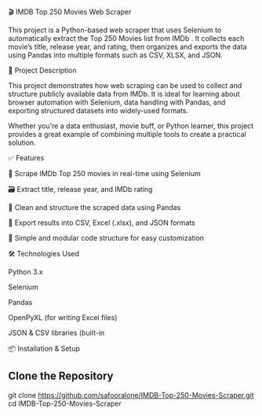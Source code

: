 🎬 IMDB Top 250 Movies Web Scraper

This project is a Python-based web scraper that uses Selenium to automatically extract the Top 250 Movies list from IMDb
. It collects each movie’s title, release year, and rating, then organizes and exports the data using Pandas into multiple formats such as CSV, XLSX, and JSON.

🚀 Project Description

This project demonstrates how web scraping can be used to collect and structure publicly available data from IMDb. It is ideal for learning about browser automation with Selenium, data handling with Pandas, and exporting structured datasets into widely-used formats.

Whether you're a data enthusiast, movie buff, or Python learner, this project provides a great example of combining multiple tools to create a practical solution.

✅ Features

🔎 Scrape IMDb Top 250 movies in real-time using Selenium

🗃️ Extract title, release year, and IMDb rating

🧹 Clean and structure the scraped data using Pandas

📁 Export results into CSV, Excel (.xlsx), and JSON formats

📌 Simple and modular code structure for easy customization

🛠️ Technologies Used

Python 3.x

Selenium

Pandas

OpenPyXL (for writing Excel files)

JSON & CSV libraries (built-in

📦 Installation & Setup

## Clone the Repository
git clone https://github.com/safooralone/IMDB-Top-250-Movies-Scraper.git
cd IMDB-Top-250-Movies-Scraper
